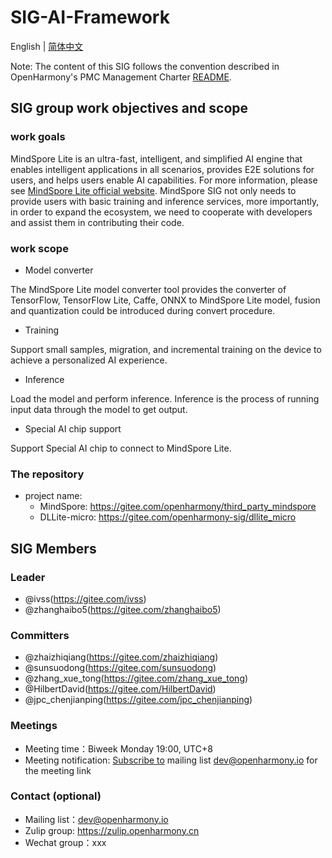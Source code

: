 # SIG-AI-Framework

English | [简体中文](./sig_ai_framework_cn.md)

Note: The content of this SIG follows the convention described in OpenHarmony's PMC Management Charter [README](/zh/pmc.md).

## SIG group work objectives and scope

### work goals

MindSpore Lite is an ultra-fast, intelligent, and simplified AI engine that enables intelligent applications in all scenarios, provides E2E solutions for users, and helps users enable AI capabilities. For more information, please see [MindSpore Lite official website](https://www.mindspore.cn/lite). MindSpore SIG not only needs to provide users with basic training and inference services, more importantly, in order to expand the ecosystem, we need to cooperate with developers and assist them in contributing their code.

### work scope

- Model converter

The MindSpore Lite model converter tool provides the converter of TensorFlow, TensorFlow Lite, Caffe, ONNX to MindSpore Lite model, fusion and quantization could be introduced during convert procedure.

- Training

Support small samples, migration, and incremental training on the device to achieve a personalized AI experience.

- Inference

Load the model and perform inference. Inference is the process of running input data through the model to get output.

- Special AI chip support

Support Special AI chip to connect to MindSpore Lite.

### The repository
- project name:
  - MindSpore: https://gitee.com/openharmony/third_party_mindspore
  - DLLite-micro: https://gitee.com/openharmony-sig/dllite_micro

## SIG Members

### Leader

- @ivss(https://gitee.com/ivss)
- @zhanghaibo5(https://gitee.com/zhanghaibo5)

### Committers

- @zhaizhiqiang(https://gitee.com/zhaizhiqiang)
- @sunsuodong(https://gitee.com/sunsuodong)
- @zhang_xue_tong(https://gitee.com/zhang_xue_tong)
- @HilbertDavid(https://gitee.com/HilbertDavid)
- @jpc_chenjianping(https://gitee.com/jpc_chenjianping)

 ### Meetings
 - Meeting time：Biweek Monday 19:00, UTC+8
 - Meeting notification: [Subscribe to](https://lists.openatom.io/postorius/lists/dev.openharmony.io) mailing list dev@openharmony.io for the meeting link

### Contact (optional)

- Mailing list：dev@openharmony.io
- Zulip group: https://zulip.openharmony.cn
- Wechat group：xxx
